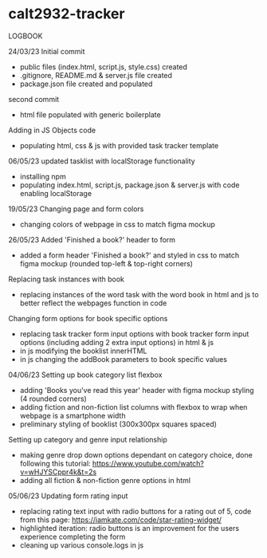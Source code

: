 # calt2932-tracker

LOGBOOK

24/03/23
Initial commit
- public files (index.html, script.js, style.css) created
- .gitignore, README.md & server.js file created
- package.json file created and populated

second commit
- html file populated with generic boilerplate

Adding in JS Objects code
- populating html, css & js with provided task tracker template

06/05/23
updated tasklist with localStorage functionality
- installing npm
- populating index.html, script.js, package.json & server.js with code enabling localStorage

19/05/23
Changing page and form colors
- changing colors of webpage in css to match figma mockup

26/05/23
Added 'Finished a book?' header to form
- added a form header 'Finished a book?' and styled in css to match figma mockup (rounded top-left & top-right corners)

Replacing task instances with book
- replacing instances of the word task with the word book in html and js to better reflect the webpages function in code

Changing form options for book specific options
- replacing task tracker form input options with book tracker form input options (including adding 2 extra input options) in html & js
- in js modifying the booklist innerHTML
- in js changing the addBook parameters to book specific values

04/06/23
Setting up book category list flexbox
- adding 'Books you've read this year' header with figma mockup styling (4 rounded corners)
- adding fiction and non-fiction list columns with flexbox to wrap when webpage is a smartphone width
- preliminary styling of booklist (300x300px squares spaced)

Setting up category and genre input relationship
- making genre drop down options dependant on category choice, done following this tutorial: https://www.youtube.com/watch?v=wHJYSCppr4k&t=2s
- adding all fiction & non-fiction genre options in html

05/06/23
Updating form rating input
- replacing rating text input with radio buttons for a rating out of 5, code from this page: https://iamkate.com/code/star-rating-widget/
- highlighted iteration: radio buttons is an improvement for the users experience completing the form
- cleaning up various console.logs in js